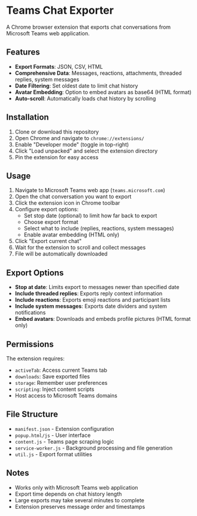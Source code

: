 # Teams Chat Exporter

A Chrome browser extension that exports chat conversations from Microsoft Teams web application.

## Features

- **Export Formats**: JSON, CSV, HTML
- **Comprehensive Data**: Messages, reactions, attachments, threaded replies, system messages
- **Date Filtering**: Set oldest date to limit chat history
- **Avatar Embedding**: Option to embed avatars as base64 (HTML format)
- **Auto-scroll**: Automatically loads chat history by scrolling

## Installation

1. Clone or download this repository
2. Open Chrome and navigate to `chrome://extensions/`
3. Enable "Developer mode" (toggle in top-right)
4. Click "Load unpacked" and select the extension directory
5. Pin the extension for easy access

## Usage

1. Navigate to Microsoft Teams web app (`teams.microsoft.com`)
2. Open the chat conversation you want to export
3. Click the extension icon in Chrome toolbar
4. Configure export options:
   - Set stop date (optional) to limit how far back to export
   - Choose export format
   - Select what to include (replies, reactions, system messages)
   - Enable avatar embedding (HTML only)
5. Click "Export current chat"
6. Wait for the extension to scroll and collect messages
7. File will be automatically downloaded

## Export Options

- **Stop at date**: Limits export to messages newer than specified date
- **Include threaded replies**: Exports reply context information
- **Include reactions**: Exports emoji reactions and participant lists
- **Include system messages**: Exports date dividers and system notifications
- **Embed avatars**: Downloads and embeds profile pictures (HTML format only)

## Permissions

The extension requires:
- `activeTab`: Access current Teams tab
- `downloads`: Save exported files
- `storage`: Remember user preferences
- `scripting`: Inject content scripts
- Host access to Microsoft Teams domains

## File Structure

- `manifest.json` - Extension configuration
- `popup.html/js` - User interface
- `content.js` - Teams page scraping logic
- `service-worker.js` - Background processing and file generation
- `util.js` - Export format utilities

## Notes

- Works only with Microsoft Teams web application
- Export time depends on chat history length
- Large exports may take several minutes to complete
- Extension preserves message order and timestamps
